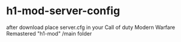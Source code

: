# h1-mod-server-config

after download place server.cfg in your Call of duty Modern Warfare Remastered "h1-mod" /main folder 
